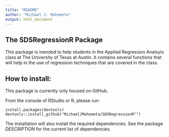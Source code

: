 ```yaml
---
title: "README"
author: "Michael J. Mahometa"
output: html_document
---
```


## The SDSRegressionR Package

This package is inended to help students in the Applied Regression Analsyis class at The University of Texas at Austin. It contains several functions that will help in the use of regression techniques that are covered in the class.

## How to install:

This package is currently only housed on GitHub.

From the console of RStudio or R, please run:
```{r}
install.packages(devtools)
devtools::install_github("MichaelJMahometa/SDSRegressionR"")
```

The installation will also install the required dependencies. See the package *DESCRIPTION* for the current list of dependencies.
